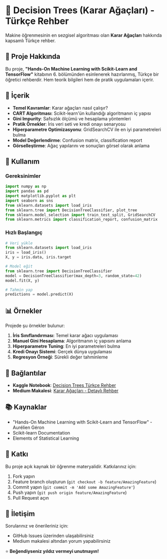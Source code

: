 # 🌳 Decision Trees (Karar Ağaçları) - Türkçe Rehber

Makine öğrenmesinin en sezgisel algoritması olan **Karar Ağaçları** hakkında kapsamlı Türkçe rehber.

## 📖 Proje Hakkında

Bu proje, **"Hands-On Machine Learning with Scikit-Learn and TensorFlow"** kitabının 6. bölümünden esinlenerek hazırlanmış, Türkçe bir öğretici rehberdir. Hem teorik bilgileri hem de pratik uygulamaları içerir.

## 🎯 İçerik

- **Temel Kavramlar**: Karar ağaçları nasıl çalışır?
- **CART Algoritması**: Scikit-learn'ün kullandığı algoritmanın iç yapısı
- **Gini Impurity**: Safsızlık ölçümü ve hesaplama yöntemleri
- **Pratik Örnekler**: İris veri seti ve kredi onayı senaryosu
- **Hiperparametre Optimizasyonu**: GridSearchCV ile en iyi parametreleri bulma
- **Model Değerlendirme**: Confusion matrix, classification report
- **Görselleştirme**: Ağaç yapılarını ve sonuçları görsel olarak anlama

## 🚀 Kullanım

### Gereksinimler
```python
import numpy as np
import pandas as pd
import matplotlib.pyplot as plt
import seaborn as sns
from sklearn.datasets import load_iris
from sklearn.tree import DecisionTreeClassifier, plot_tree
from sklearn.model_selection import train_test_split, GridSearchCV
from sklearn.metrics import classification_report, confusion_matrix
```

### Hızlı Başlangıç
```python
# Veri yükle
from sklearn.datasets import load_iris
iris = load_iris()
X, y = iris.data, iris.target

# Model eğit
from sklearn.tree import DecisionTreeClassifier
model = DecisionTreeClassifier(max_depth=3, random_state=42)
model.fit(X, y)

# Tahmin yap
predictions = model.predict(X)
```

## 📊 Örnekler

Projede şu örnekler bulunur:

1. **İris Sınıflandırması**: Temel karar ağacı uygulaması
2. **Manuel Gini Hesaplama**: Algoritmanın iç yapısını anlama
3. **Hiperparametre Tuning**: En iyi parametreleri bulma
4. **Kredi Onayı Sistemi**: Gerçek dünya uygulaması
5. **Regresyon Örneği**: Sürekli değer tahminleme

## 🔗 Bağlantılar

- **Kaggle Notebook**: [Decision Trees Türkçe Rehber](https://www.kaggle.com/code/mustafaatakanyucel/karar-agaclari-decision-trees/notebook)
- **Medium Makalesi**: [Karar Ağaçları - Detaylı Rehber]([medium-link-buraya](https://mustafaatakanyucel.medium.com/hands-on-ml-türkçe-öğrenim-notları-7-056ad61ff1e0))

## 📚 Kaynaklar

- "Hands-On Machine Learning with Scikit-Learn and TensorFlow" - Aurélien Géron
- Scikit-learn Documentation
- Elements of Statistical Learning

## 🤝 Katkı

Bu proje açık kaynak bir öğrenme materyalidir. Katkılarınız için:

1. Fork yapın
2. Feature branch oluşturun (`git checkout -b feature/AmazingFeature`)
3. Commit yapın (`git commit -m 'Add some AmazingFeature'`)
4. Push yapın (`git push origin feature/AmazingFeature`)
5. Pull Request açın

## 📧 İletişim

Sorularınız ve önerileriniz için:
- GitHub Issues üzerinden ulaşabilirsiniz
- Medium makalesi altından yorum yapabilirsiniz


⭐ **Beğendiyseniz yıldız vermeyi unutmayın!**

